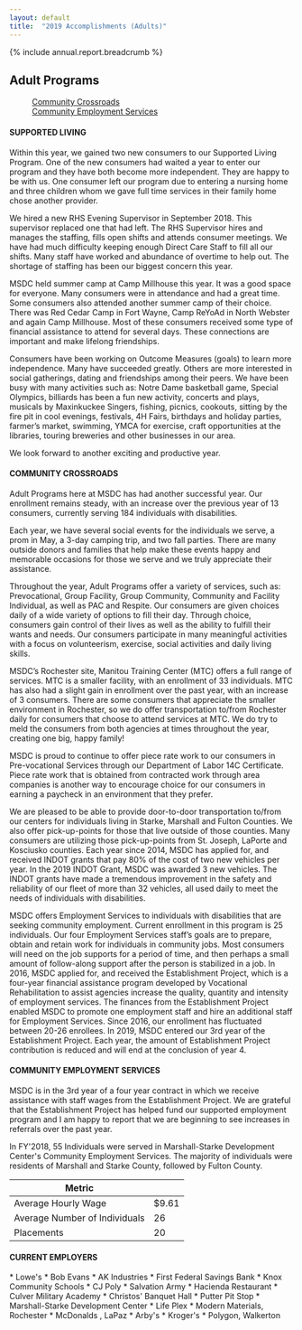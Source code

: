 ```yaml
---
layout: default
title:  "2019 Accomplishments (Adults)"
---
```

{% include annual.report.breadcrumb %}

## Adult Programs

<dl class="tabs pill">
  <dd><a href="#crossroads">Community Crossroads</a></dd>
  <dd><a href="#employment">Community Employment Services</a></dd>
</dl>

<h4 class="subheader" id="supported">SUPPORTED LIVING</h4>
Within this year, we gained two new consumers to our Supported Living Program.  One of the new consumers had waited a year to enter our program and they have both become more independent. They are happy to be with us. One consumer left our program due to entering a nursing home and three children whom we gave full time services in their family home chose another provider.

 We hired a new RHS Evening Supervisor in September 2018. This supervisor replaced one that had left. The RHS Supervisor hires and manages the staffing, fills open shifts and attends consumer meetings. We have had much difficulty keeping enough Direct Care Staff to fill all our shifts. Many staff have worked and abundance of overtime to help out. The shortage of staffing has been our biggest concern this year.

MSDC held summer camp at Camp Millhouse this year. It was a good space for everyone. Many consumers were in attendance and had a great time. Some consumers also attended another summer camp of their choice. There was Red Cedar Camp in Fort Wayne, Camp ReYoAd in North Webster and again Camp Millhouse. Most of these consumers received some type of financial assistance to attend for several days. These connections are important and make lifelong friendships.

Consumers have been working on Outcome Measures (goals) to learn more independence. Many have succeeded greatly. Others are more interested in social gatherings, dating and friendships among their peers.  We have been busy with many activities such as: Notre Dame basketball game, Special Olympics, billiards has been a fun new activity, concerts and plays, musicals by Maxinkuckee Singers, fishing, picnics, cookouts, sitting by the fire pit in cool evenings, festivals, 4H Fairs, birthdays and holiday parties,  farmer’s market, swimming, YMCA for exercise, craft opportunities at the libraries, touring breweries and other businesses in our area.

We look forward to another exciting and productive year.

<h4 class="subheader" id="crossroads">COMMUNITY CROSSROADS</h4>
Adult Programs here at MSDC has had another successful year.  Our enrollment remains steady, with an increase over the previous year of 13 consumers, currently serving 184 individuals with disabilities.

Each year, we have several social events for the individuals we serve, a prom in May, a 3-day camping trip, and two fall parties.  There are many outside donors and families that help make these events happy and memorable occasions for those we serve and we truly appreciate their assistance.

Throughout the year, Adult Programs offer a variety of services, such as:  Prevocational, Group Facility, Group Community, Community and Facility Individual, as well as PAC and Respite.  Our consumers are given choices daily of a wide variety of options to fill their day.  Through choice, consumers gain control of their lives as well as the ability to fulfill their wants and needs. Our consumers participate in many meaningful activities with a focus on volunteerism, exercise, social activities and daily living skills.

MSDC’s Rochester site, Manitou Training Center (MTC) offers a full range of services.  MTC is a smaller facility, with an enrollment of 33 individuals.  MTC has also had a slight gain in enrollment over the past year, with an increase of 3 consumers. There are some consumers that appreciate the smaller environment in Rochester, so we do offer transportation to/from Rochester daily for consumers that choose to attend services at MTC.  We do try to meld the consumers from both agencies at times throughout the year, creating one big, happy family!

MSDC is proud to continue to offer piece rate work to our consumers in Pre-vocational Services through our Department of Labor 14C Certificate.  Piece rate work that is obtained from contracted work through area companies is another way to encourage choice for our consumers in earning a paycheck in an environment that they prefer.

We are pleased to be able to provide door-to-door transportation to/from our centers for individuals living in Starke, Marshall and Fulton Counties.  We also offer pick-up-points for those that live outside of those counties.  Many consumers are utilizing those pick-up-points from St. Joseph, LaPorte and Kosciusko counties.  Each year since 2014, MSDC has applied for, and received INDOT grants that pay 80% of the cost of two new vehicles per year.  In the 2019 INDOT Grant, MSDC was awarded 3 new vehicles.  The INDOT grants have made a tremendous improvement in the safety and reliability of our fleet of more than 32 vehicles, all used daily to meet the needs of individuals with disabilities.

MSDC offers Employment Services to individuals with disabilities that are seeking community employment.  Current enrollment in this program is 25 individuals.  Our four Employment Services staff’s goals are to prepare, obtain and retain work for individuals in community jobs.  Most consumers will need on the job supports for a period of time, and then perhaps a small amount of follow-along support after the person is stabilized in a job. In 2016, MSDC applied for, and received the Establishment Project, which is a four-year financial assistance program developed by Vocational Rehabilitation to assist agencies increase the quality, quantity and intensity of employment services.  The finances from the Establishment Project enabled MSDC to promote one employment staff and hire an additional staff for Employment Services.  Since 2016, our enrollment has fluctuated between 20-26 enrollees.  In 2019, MSDC entered our 3rd year of the Establishment Project.  Each year, the amount of Establishment Project contribution is reduced and will end at the conclusion of year 4.

<h4 class="subheader" id="employment">COMMUNITY EMPLOYMENT SERVICES</h4>
MSDC is in the 3rd year of a four year contract in which we receive assistance with staff wages from the Establishment Project.  We are grateful that the Establishment Project has helped fund our supported employment program and I am happy to report that we are beginning to see increases in referrals over the past year.

In FY'2018, 55 Individuals were served in Marshall-Starke Development Center's Community Employment Services. The majority of individuals were residents of Marshall and Starke County, followed by Fulton County.

<table class="responsive">
    <thead>
        <tr>
            <th>Metric</th>
            <th>&nbsp;</th>
        </tr>
    </thead>
    <tbody>
      <tr>
          <td>Average Hourly Wage</td>
          <td>$9.61</td>
      </tr>
      <tr>
          <td>Average Number of Individuals</td>
          <td>26</td>
      </tr>
      <tr>
          <td>Placements</td>
          <td>20</td>
      </tr>
    </tbody>
</table>

<h4 class="subheader">CURRENT EMPLOYERS</h4>
* Lowe's
* Bob Evans
* AK Industries
* First Federal Savings Bank
* Knox Community Schools
* CJ Poly
* Salvation Army
* Hacienda Restaurant
* Culver Military Academy
* Christos' Banquet Hall
* Putter Pit Stop
* Marshall-Starke Development Center
* Life Plex
* Modern Materials, Rochester
* McDonalds , LaPaz
* Arby's
* Kroger's
* Polygon, Walkerton
